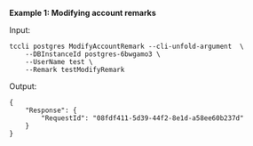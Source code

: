 **Example 1: Modifying account remarks**



Input: 

```
tccli postgres ModifyAccountRemark --cli-unfold-argument  \
    --DBInstanceId postgres-6bwgamo3 \
    --UserName test \
    --Remark testModifyRemark
```

Output: 
```
{
    "Response": {
        "RequestId": "08fdf411-5d39-44f2-8e1d-a58ee60b237d"
    }
}
```

